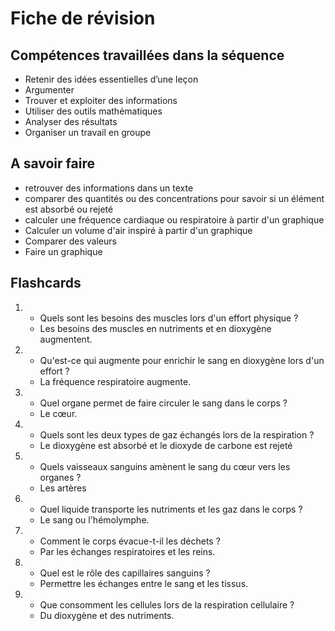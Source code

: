 # Fiche de révision


## Compétences travaillées dans la séquence
- Retenir des idées essentielles d’une leçon
- Argumenter
- Trouver et exploiter des informations
- Utiliser des outils mathématiques
- Analyser des résultats
- Organiser un travail en groupe

## A savoir faire 

- retrouver des informations dans un texte
- comparer des quantités ou des concentrations pour savoir si un élément est absorbé ou rejeté
- calculer une fréquence cardiaque ou respiratoire à partir d'un graphique
- Calculer un volume d'air inspiré à partir d'un graphique
- Comparer des valeurs
- Faire un graphique



## Flashcards


<div markdown class="flashcard">

1. 
    - Quels sont les besoins des muscles lors d'un effort physique ?
    - Les besoins des muscles en nutriments et en dioxygène augmentent.
2. 
    - Qu'est-ce qui augmente pour enrichir le sang en dioxygène lors d'un effort ?
    - La fréquence respiratoire augmente.
3. 
    - Quel organe permet de faire circuler le sang dans le corps ?
    - Le cœur.
4.  
    - Quels sont les deux types de gaz échangés lors de la respiration ?
    - Le dioxygène est absorbé et le dioxyde de carbone est rejeté 
5.  
    - Quels vaisseaux sanguins amènent le sang du cœur vers les organes ?
    - Les artères
6.  
    - Quel liquide transporte les nutriments et les gaz dans le corps ?
    - Le sang ou l'hémolymphe.
7.  
    - Comment le corps évacue-t-il les déchets ?
    - Par les échanges respiratoires et les reins.
8.   
    - Quel est le rôle des capillaires sanguins ? 
    - Permettre les échanges entre le sang et les tissus.
9.    
    - Que consomment les cellules lors de la respiration cellulaire ?
    - Du dioxygène et des nutriments.
</div>
